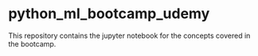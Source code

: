 # python_ml_bootcamp_udemy
This repository contains the jupyter notebook for the concepts covered in the bootcamp.
